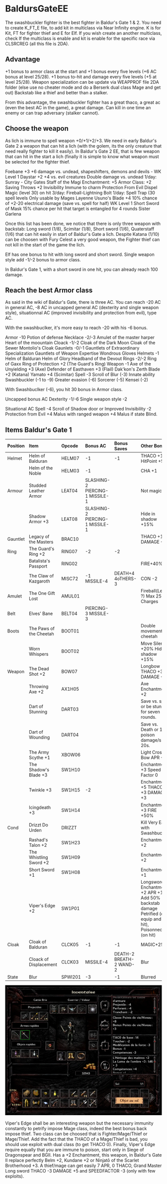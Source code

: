# BaldursGateEE

The swashbuckler fighter is the best fighter in Baldur's Gate 1 & 2. You need to create K_FT_E file, to add kit in multiclass via Near Infinity engine. K is for Kit, FT for fighter thief and E for Elf. If you wish create an another multiclass, check If the multiclass is enable and kit is enable for the specific race via CLSRCREG (all this file is 2DA).

## Advantage

+1 bonus to armor class at the start and +1 bonus every five levels (+6 AC bonus at level 25/28).
+1 bonus to-hit and damage every five levels (+5 at level 25/28).
Weapon specialization can be update via WEAPPROF file 2DA folder (else use no cheater mode and do a Berserk dual class Mage and get out)
Backstab like a thief and better than a stalker.

From this advantage, the swashbuckler fighter has a great thaco, a great ac (even the best AC in the game), a great damage. Can kill in one time an enemy or can trap adversary (stalker cannot).

## Choose the weapon

As lich is immune to spell weapon +0/+1/+2/+3. We need in early Baldur's Gate 2 a weapon that can hit a lich (with the golem, its the only creature that need really fighter to kill it easily). In Baldur's Gate 2 EE, that is few weapon that can hit in the start a lich (finally it is simple to know what weapon must be selected for the fighter thief.

Foebane +3	     +6 damage vs. undead, shapeshifters, demons and devils	-	WK Level 1
Daystar +2	     +4 vs. evil creatures
		     Double damage vs. undead
		     1/day: Sunray						-	City Gates
Staff of the Magi    Enchantment: +5
      	     	     Armor Class: +2
		     Saving Throws +2
		     Invisibility
		     Immune to charm
		     Protection From Evil
		     Dispel Magic (level 30) on hit
		     3/day: Fireball-Lightning Bolt
		     1/day: Spell Trap (30 spell levels	Only usable by Mages		Layenne
Usuno's Blade +4     10% chance of +2-20 electrical damage (save vs. spell for half)	WK Level 1
Short Sword of Mask  15% chance per hit that target is entangled for 4 rounds		Sister Garlena

Once this list has been done, we notice that there is only three weapon with backstab: Long sword (1/8), Scimitar (1/8), Short sword (1/6), Quaterstaff (1/6) that can hit easily in start of Baldur's Gate a lich. Despite Katana (1/10) can be choosen with Fury Celest a very good weapon, the Fighter thief can not kill in the start of the game the lich.

Elf has one bonus to hit with long sword and short sword.
Single weapon style add -1/-2 bonus to armor class. 

In Baldur's Gate 1, with a short sword in one hit, you can already reach 100 damage.

## Reach the best Armor class

As said in the wiki of Baldur's Gate, there is three AC. You can reach -20 AC in general AC, -8 AC in uncapped general AC (dexterity and single weapon style), situationnal AC (improved invisibility and protection from evil), type AC.

With the swashbuclker, it's more easy to reach -20 with his -6 bonus.

Armor	 -10	       Potion of defense
Necklace -2/-3         Amulet of the master harper
	 	       Heart of the moountain
Cloack   -1/-2	       Cloak of the Dark Moon
	 	       Cloak of the Sewer
		       Montolio's Cloak
Gaunlets -0/-1	       Gauntlets of Extraordinary Specialization
	 	       Gauntlets of Weapon Expertise
		       Wondrous Gloves
Helmets  -1	       Helm of Balduran
	 	       Helm of Glory
		       Headband of the Devout
Rings    -2/-2         Ring of Gaxx
                       Ring of Protection +2 (The Guard's Ring)
Weapon   -1	       Axe of the Unyielding +3	  (Axe)
	 	       Defender of Easthaven +3	  (Flail)
		       Dak'kon's Zerth Blade +2	  (Katana)
		       Yamato +4       	     	  (Scimitar)
Spell    -3	       Scroll of Blur (-3)
Innate ability	       Swashbuckler (-1 to -9)
      			Greater evasion (-6)
		       Sorcerer (-5)
		       Kensei (-2)

With Swashbuclker (-6), you hit 30 bonus in Armor class.

Uncapped bonus AC
Dexterity		-1/-6
Single weapon style	-2

Situational AC
Spell	    -4		Scroll of Shadow door or Improved Invisibility
	    -2		Protection from Evil
	    +4		Malus with ranged weapon
	    +4		Malus if state Blind.
	    

## Items Baldur's Gate 1

|Position|Item|Opcode|Bonus AC|Bonus Saves|Other Bonus|In-game|
|:-|:-|:-|:-|:-|:-|:-
|Helmet|Helm of Balduran|HELM07|-1|-1|THACO +1 HitPoint +5|TRUE|
||Helm of the Noble|HELM03|-1||CHA +1|TRUE|
|Armour|Studded Leather Armor|LEAT04|SLASHING-2 PIERCING-1 MISSILE-1||Not magical|TRUE|
||Shadow Armor +3|LEAT08|SLASHING-2 PIERCING-1 MISSILE-1||Hide in shadow +15%|TRUE|
|Gauntlet|Legacy of the Masters|BRAC10|||THACO +1 DAMAGE +2|TRUE|
|Ring|The Guard's Ring +2|RING07|-2|-2||TRUE|
||Batalista's Passport|RING02|||FIRE+40%|TRUE|
||The Claw of Kazgaroth|MISC72|-1 MISSILE-4|DEATH+4 4oTHERS-3|CON -2|TRUE|
|Amulet|The One Gift Lost|AMUL01|||Fireball(Level ?) Max 25 Charges|TRUE|
|Belt|Elves' Bane|BELT04|PIERCING-3 MISSILE-3|||TRUE|
|Boots|The Paws of the Cheetah|BOOT01|||Double movement cheetah|TRUE|
||Worn Whispers|BOOT02|||Move Silently +20% Hide in shadow +15%|TRUE|
|Weapon|The Dead Shot +2|BOW07|||Longbow THACO +3 DAMAGE +2|TRUE|
||Throwing Axe +2|AX1H05|||Axe Enchantment +2|TRUE|
||Dart of Stunning|DART03|||Save vs. spell or be stunned for seven rounds.|TRUE|
||Dart of Wounding|DART04|||Save vs. Death or 1 poison damage/s for 20s.|TRUE|
||The Army Scythe +1|XBOW06|||Light Cross Bow APR +1|TRUE|
||The Shadow's Blade +3|SW1H10|||Enchantment +3 Speed Factor 0|TRUE|
||Twinkle +3|SW1H15|-2||Enchantment +5 THACO +3 DAMAGE +3|Cond|
||Icingdeath +3|SW1H14|||Enchantment +3 FIRE +50%|Cond|
|Cond|Drizzt Do Urden|DRIZZT|||Kill Very Easy with Swashbuckler|TRUE|
||Rashad's Talon +2|SW1H23|||Enchantment +2|TRUE|
||The Whistling Sword +2|SW1H09|||Enchantment +2|TRUE|
||Short Sword +1|SW1H08|||Enchantment +1|TRUE|
||Viper's Edge +2|SW1P01|||Longsword Enchantment +2 APR +1 Add 50% backstab damage Petrified (on equip and on hit), Poisonned (on hit)||
|Cloak|Cloak of Balduran|CLCK05|-1|-1|MAGIC+25%|TRUE|
||Cloack of Displacement|CLCK03|MISSILE-4|DEATH-2 BREATH-2 WAND-2|Blur|TRUE|
|State|Blur|SPWI201|-3|-1|Blurred|TRUE|

![](../picture/fighter-thief-item-stat-end-bg1.webp)

Viper's Edge shall be an interesting weapon but the necessary immunity constantly to petrify impose Mage class, indeed the best bonus back impose thief. Two class can be choosed that is Fighter/Mage/Thief or Mage/Thief. Add the fact that the THACO of a Mage/Thief is bad, you should use exploit with dual class (to get THACO 0). Finally, Viper's Edge require equally that you are immune to poison, start only in Siege of Dragonspear and BGII. Has a +2 Enchantment, this weapon, in Baldur's Gate II replace perfectly Belm +2, Kundane +2 or Ninjatō of the Scarlet Brotherhood +3. A thief/mage can get easily 7 APR, 0 THACO, Grand Master Long sword THACO -3 DAMAGE +5 and SPEEDFACTOR -3 (only with few exploits).


